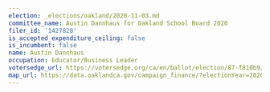 ```yaml
---
election: _elections/oakland/2020-11-03.md
committee_name: Austin Dannhaus for Oakland School Board 2020
filer_id: '1427828'
is_accepted_expenditure_ceiling: false
is_incumbent: false
name: Austin Dannhaus
occupation: Educator/Business Leader
votersedge_url: https://votersedge.org/ca/en/ballot/election/87-f810b9/address/null/zip/94611/contests/contest/21295/candidate/151493?&cty=ca%2falm&date=2020-11-03
map_url: https://data.oaklandca.gov/campaign_finance/?electionYear=2020&candidates=COAK-155192&since=2019-01-01&until=2020-10-23
---
```

